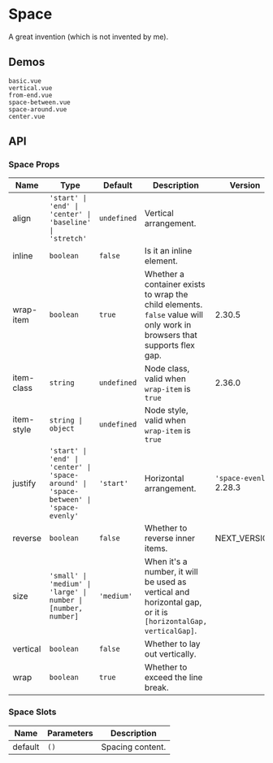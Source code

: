 # Space

A great invention (which is not invented by me).

## Demos

```demo
basic.vue
vertical.vue
from-end.vue
space-between.vue
space-around.vue
center.vue
```

## API

### Space Props

| Name | Type | Default | Description | Version |
| --- | --- | --- | --- | --- |
| align | `'start' \| 'end' \| 'center' \| 'baseline' \| 'stretch'` | `undefined` | Vertical arrangement. |  |
| inline | `boolean` | `false` | Is it an inline element. |  |
| wrap-item | `boolean` | `true` | Whether a container exists to wrap the child elements. `false` value will only work in browsers that supports flex gap. | 2.30.5 |
| item-class | `string` | `undefined` | Node class, valid when `wrap-item` is `true` | 2.36.0 |
| item-style | `string \| object` | `undefined` | Node style, valid when `wrap-item` is `true` |  |
| justify | `'start' \| 'end' \| 'center' \| 'space-around' \| 'space-between' \| 'space-evenly'` | `'start'` | Horizontal arrangement. | `'space-evenly'` 2.28.3 |
| reverse | `boolean` | `false` | Whether to reverse inner items. | NEXT_VERSION |
| size | `'small' \| 'medium' \| 'large' \| number \| [number, number]` | `'medium'` | When it's a number, it will be used as vertical and horizontal gap, or it is `[horizontalGap, verticalGap]`. |  |
| vertical | `boolean` | `false` | Whether to lay out vertically. |  |
| wrap | `boolean` | `true` | Whether to exceed the line break. |  |

### Space Slots

| Name    | Parameters | Description      |
| ------- | ---------- | ---------------- |
| default | `()`       | Spacing content. |
